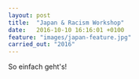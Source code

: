 ```yaml
---
layout: post
title:  "Japan & Racism Workshop"
date:   2016-10-10 16:16:01 +0100
feature: "images/japan-feature.jpg"
carried_out: "2016"
---
```


So einfach geht's!
